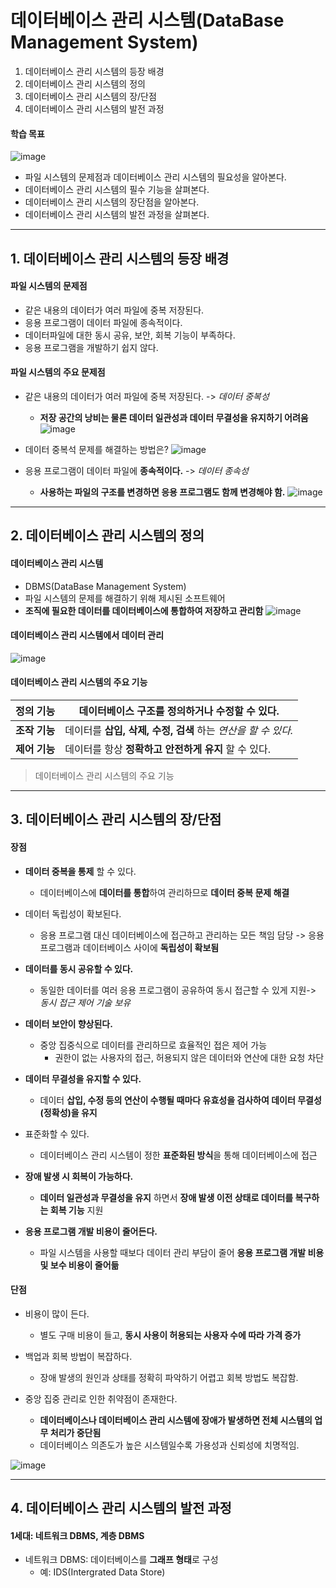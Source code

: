 # 데이터베이스 관리 시스템(DataBase Management System)
1. 데이터베이스 관리 시스템의 등장 배경
2. 데이터베이스 관리 시스템의 정의
3. 데이터베이스 관리 시스템의 장/단점
4. 데이터베이스 관리 시스템의 발전 과정

#### 학습 목표
![image](https://github.com/qlkdkd/Database/assets/71871927/f884a870-af2e-40cd-96a3-77a3ff64d127)
* 파일 시스템의 문제점과 데이터베이스 관리 시스템의 필요성을 알아본다.
* 데이터베이스 관리 시스템의 필수 기능을 살펴본다.
* 데이터베이스 관리 시스템의 장단점을 알아본다.
* 데이터베이스 관리 시스템의 발전 과정을 살펴본다.

---

## 1. 데이터베이스 관리 시스템의 등장 배경
#### 파일 시스템의 문제점
* 같은 내용의 데이터가 여러 파일에 중복 저장된다.
* 응용 프로그램이 데이터 파일에 종속적이다.
* 데이터파일에 대한 동시 공유, 보안, 회복 기능이 부족하다.
* 응용 프로그램을 개발하기 쉽지 않다.

#### 파일 시스템의 주요 문제점
* 같은 내용의 데이터가 여러 파일에 중복 저장된다. -> *데이터 중복성*
    * **저장 공간의 낭비는 물론 데이터 일관성과 데이터 무결성을 유지하기 어려움**
![image](https://github.com/qlkdkd/Database/assets/71871927/f8f60cd3-fdae-4c33-81c8-42127abdead7)

* 데이터 중복석 문제를 해결하는 방법은?
![image](https://github.com/qlkdkd/Database/assets/71871927/a1eb9b0e-dfa0-46bc-89c9-da60cb9c79ad)

* 응용 프로그램이 데이터 파일에 **종속적이다.** -> *데이터 종속성*
    * **사용하는 파일의 구조를 변경하면 응용 프로그램도 함께 변경해야 함.**
![image](https://github.com/qlkdkd/Database/assets/71871927/6d8e9f15-ef79-48ae-90df-80a13c7981c0)

---

## 2. 데이터베이스 관리 시스템의 정의
#### 데이터베이스 관리 시스템
* DBMS(DataBase Management System)
* 파일 시스템의 문제를 해결하기 위해 제시된 소프트웨어
* **조직에 필요한 데이터를 데이터베이스에 통합하여 저장하고 관리함**
![image](https://github.com/qlkdkd/Database/assets/71871927/887f8f8e-f7e2-4fca-820b-0d79cbdc05c8)

#### 데이터베이스 관리 시스템에서 데이터 관리
![image](https://github.com/qlkdkd/Database/assets/71871927/289547f2-3032-440a-b33a-b155d5a08c1a)

#### 데이터베이스 관리 시스템의 주요 기능
**정의 기능**|데이터베이스 구조를 정의하거나 수정할 수 있다.
---|---
**조작 기능**|데이터를 **삽입, 삭제, 수정, 검색** 하는 *연산을 할 수 있다.*
**제어 기능**|데이터를 항상 **정확하고 안전하게 유지** 할 수 있다.
> 데이터베이스 관리 시스템의 주요 기능

---

## 3. 데이터베이스 관리 시스템의 장/단점
#### 장점
* **데이터 중복을 통제** 할 수 있다.
   * 데이터베이스에 **데이터를 통합**하여 관리하므로 **데이터 중복 문제 해결**
  
* 데이터 독립성이 확보된다.
   * 응용 프로그램 대신 데이터베이스에 접근하고 관리하는 모든 책임 담당 -> 응용 프로그램과 데이터베이스 사이에 **독립성이 확보됨**
* **데이터를 동시 공유할 수 있다.**
   * 동일한 데이터를 여러 응용 프로그램이 공유하여 동시 접근할 수 있게 지원-> *동시 접근 제어 기술 보유*
  
* **데이터 보안이 향상된다.**
   * 중앙 집중식으로 데이터를 관리하므로 효율적인 접은 제어 가능
        * 권한이 없는 사용자의 접근, 허용되지 않은 데이터와 연산에 대한 요청 차단
  
* **데이터 무결성을 유지할 수 있다.**
   * 데이터 **삽입, 수정 등의 연산이 수행될 때마다 유효성을 검사하여 데이터 무결성(정확성)을 유지**

* 표준화할 수 있다.
   * 데이터베이스 관리 시스템이 정한 **표준화된 방식**을 통해 데이터베이스에 접근

* **장애 발생 시 회복이 가능하다.**
   * **데이터 일관성과 무결성을 유지** 하면서 **장애 발생 이전 상태로 데이터를 복구하는 회복 기능** 지원

* **응용 프로그램 개발 비용이 줄어든다.**
    * 파일 시스템을 사용할 때보다 데이터 관리 부담이 줄어 **응용 프로그램 개발 비용 및 보수 비용이 줄어듦**

#### 단점
* 비용이 많이 든다.
   * 별도 구매 비용이 들고, **동시 사용이 허용되는 사용자 수에 따라 가격 증가**

* 백업과 회복 방법이 복잡하다.
  * 장애 발생의 원인과 상태를 정확히 파악하기 어렵고 회복 방법도 복잡함.

* 중앙 집중 관리로 인한 취약점이 존재한다.
   * **데이터베이스나 데이터베이스 관리 시스템에 장애가 발생하면 전체 시스템의 업무 처리가 중단됨**
   * 데이터베이스 의존도가 높은 시스템일수록 가용성과 신뢰성에 치명적임.

![image](https://github.com/qlkdkd/Database/assets/71871927/71cfedaf-674e-4d61-b530-7f8495a174fb)

---

## 4. 데이터베이스 관리 시스템의 발전 과정
#### 1세대: 네트워크 DBMS, 계층 DBMS
* 네트워크 DBMS: 데이터베이스를 **그래프 형태**로 구성
    * 예: IDS(Intergrated Data Store)
